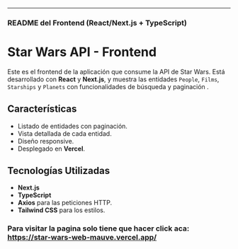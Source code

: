 ---

### **README del Frontend (React/Next.js + TypeScript)**


# Star Wars API - Frontend

Este es el frontend de la aplicación que consume la API de Star Wars. Está desarrollado con **React** y **Next.js**, y muestra las entidades `People`, `Films`, `Starships` y `Planets` con funcionalidades de búsqueda y paginación .

## Características

- Listado de entidades con paginación.
- Vista detallada de cada entidad.
- Diseño responsive.
- Desplegado en **Vercel**.

## Tecnologías Utilizadas

- **Next.js**
- **TypeScript**
- **Axios** para las peticiones HTTP.
- **Tailwind CSS** para los estilos.

### Para visitar la pagina solo tiene que hacer click aca: https://star-wars-web-mauve.vercel.app/


